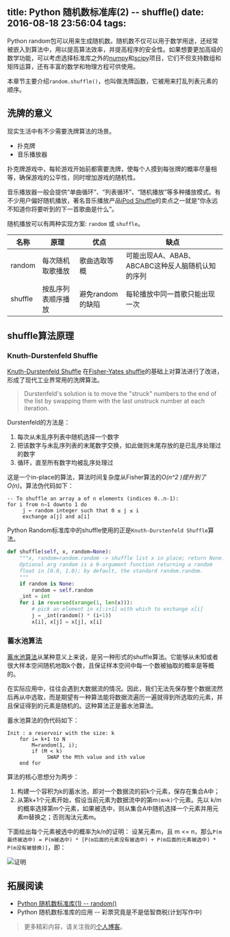 title: Python 随机数标准库(2) -- shuffle()
date: 2016-08-18 23:56:04
tags:
---
Python random包可以用来生成随机数。随机数不仅可以用于数学用途，还经常被嵌入到算法中，用以提高算法效率，并提高程序的安全性。如果想要更加高级的数学功能，可以考虑选择标准库之外的[numpy](http://www.numpy.org/)和[scipy](http://www.scipy.org/)项目，它们不但支持数组和矩阵运算，还有丰富的数学和物理方程可供使用。

本章节主要介绍`random.shuffle()`，也叫做洗牌函数，它被用来打乱列表元素的顺序。

## 洗牌的意义
现实生活中有不少需要洗牌算法的场景。

* 扑克牌
* 音乐播放器

扑克牌游戏中，每轮游戏开始前都需要洗牌，使每个人摸到每张牌的概率尽量相等，确保游戏的公平性，同时增加游戏的随机性。

<!-- more -->

音乐播放器一般会提供“单曲循环”、“列表循环”、“随机播放”等多种播放模式。有不少用户偏好随机播放，著名音乐播放产品[iPod Shuffle](http://baike.baidu.com/link?url=6UWaF33vGb8F99bS8cJBLV5CqhZh0gHgvvVcpJBJoZSa54TdSllZiURr9SIfUPgAyHwGtUee0q_pvsvOuORQRq)的卖点之一就是“你永远不知道你将要听到的下一首歌曲是什么”。

随机播放可以有两种实现方案: `random` 或 `shuffle`。

|名称|原理|优点|缺点|
|--|----|----|----|
|random|每次随机取歌播放|歌曲选取等概|可能出现AA、ABAB、ABCABC这种反人脑随机认知的序列|
|shuffle|按乱序列表顺序播放|避免random的缺陷|每轮播放中同一首歌只能出现一次|

## shuffle算法原理

### Knuth-Durstenfeld Shuffle
[Knuth-Durstenfeld Shuffle](https://en.wikipedia.org/wiki/Fisher%E2%80%93Yates_shuffle#The_modern_algorithm) 在[Fisher-Yates shuffle](https://en.wikipedia.org/wiki/Fisher%E2%80%93Yates_shuffle)的基础上对算法进行了改进，形成了现代工业界常用的洗牌算法。
>Durstenfeld's solution is to move the "struck" numbers to the end of the list by swapping them with the last unstruck number at each iteration.

Durstenfeld的方法是：
1. 每次从未乱序列表中随机选择一个数字
2. 把该数字与未乱序列表的末尾数字交换，如此做则末尾存放的是已乱序处理过的数字
3. 循环，直至所有数字均被乱序处理过

这是一个in-place的算法，算法时间复杂度从Fisher算法的*O(n^2
)*提升到了*O(n)*。算法伪代码如下：

```
-- To shuffle an array a of n elements (indices 0..n-1):
for i from n−1 downto 1 do
     j ← random integer such that 0 ≤ j ≤ i
     exchange a[j] and a[i]
```

Python Random标准库中的shuffle使用的正是`Knuth-Durstenfeld Shuffle`算法。

```Python
def shuffle(self, x, random=None):
    """x, random=random.random -> shuffle list x in place; return None.
    Optional arg random is a 0-argument function returning a random
    float in [0.0, 1.0); by default, the standard random.random.
    """
    if random is None:
        random = self.random
    _int = int
    for i in reversed(xrange(1, len(x))):
        # pick an element in x[:i+1] with which to exchange x[i]
        j = _int(random() * (i+1))
        x[i], x[j] = x[j], x[i]
```

### 蓄水池算法

[蓄水池算法](https://en.wikipedia.org/wiki/Reservoir_sampling)从某种意义上来说，是另一种形式的shuffle算法。它能够从未知或者很大样本空间随机地取k个数，且保证样本空间中每一个数被抽取的概率是等概的。

在实际应用中，往往会遇到大数据流的情况。因此，我们无法先保存整个数据流然后再从中选取，而是期望有一种算法能将数据流遍历一遍就得到所选取的元素，并且保证得到的元素是随机的。这种算法正是蓄水池算法。

蓄水池算法的伪代码如下：
```
Init : a reservoir with the size: k
    for i= k+1 to N
        M=random(1, i);
        if (M < k)
             SWAP the Mth value and ith value
    end for
```

算法的核心思想分为两步：
1. 构建一个容积为k的蓄水池，即对一个数据流的前k个元素，保存在集合A中；
2. 从第k+1个元素开始，假设当前元素为数据流中的第m`(m>k)`个元素。先以 k/m的概率选择第m个元素，如果被选中，则从集合A中随机选择一个元素并用元素m替换之；否则淘汰元素m。 

下面给出每个元素被选中的概率为k/n的证明：
设某元素m，且 m <= n，那么`P(m最终被选中) = P(m被选中) * [P(m后面的元素没有被选中) + P(m后面的元素被选中) * P(m没有被替换)]`，即：

![证明](http://7xkdra.com1.z0.glb.clouddn.com/image/blog/%E8%93%84%E6%B0%B4%E6%B1%A0%E7%AE%97%E6%B3%95%E8%AF%81%E6%98%8E.png)

## 拓展阅读
* [Python 随机数标准库(1) -- random()](http://lujiaying.github.io/2016/06/02/Python-%E9%9A%8F%E6%9C%BA%E6%95%B0%E6%A0%87%E5%87%86%E5%BA%93-1-random/)
* Python 随机数标准库的应用 -- 彩票究竟是不是低智商税(计划写作中)

> 更多精彩内容，请关注我的[个人博客](http://lujiaying.github.io/)。
